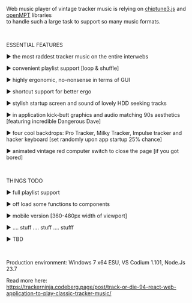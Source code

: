 
Web music player of vintage tracker music is relying on [chiptune3.js](https://www.npmjs.com/package/chiptune3) and [openMPT](https://lib.openmpt.org/libopenmpt/download/) libraries
<br>
to handle such a large task to support so many music formats. 

<br>

ESSENTIAL FEATURES

► the most raddest tracker music on the entire interwebs

► convenient playlist support [loop & shuffle]

► highly ergonomic, no-nonsense in terms of GUI

► shortcut support for better ergo

► stylish startup screen and sound of lovely HDD seeking tracks

► in application kick-butt graphics and audio matching 90s aesthetics [featuring incredible Dangerous Dave]

► four cool backdrops: Pro Tracker, Milky Tracker, Impulse tracker and hacker keyboard [set randomly upon app startup 25% chance]

► animated vintage red computer switch to close the page [if you got bored]

<br>

THINGS TODO

► full playlist support

► off load some functions to components

► mobile version [360-480px width of viewport] 

► …. stuff …. stuff …. stufff

► TBD

<br>

Production environment: Windows 7 x64 ESU, VS Codium 1.101, Node.Js 23.7

Read more here:
<br>
https://trackerninja.codeberg.page/post/track-or-die-94-react-web-application-to-play-classic-tracker-music/

